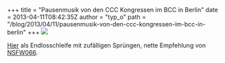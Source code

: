 +++
title = "Pausenmusik von den CCC Kongressen im BCC in Berlin"
date = 2013-04-11T08:42:35Z
author = "typ_o"
path = "/blog/2013/04/11/pausenmusik-von-den-ccc-kongressen-im-bcc-in-berlin"
+++
![](/media/pause1.jpg)

[Hier](https://labs.echonest.com/Uploader/index.html?trid=TRIGZGH13DF800F8BD)
als Endlosschleife mit zufälligen Sprüngen, nette Empfehlung von
[NSFW066](https://not-safe-for-work.de/nsfw066/).
